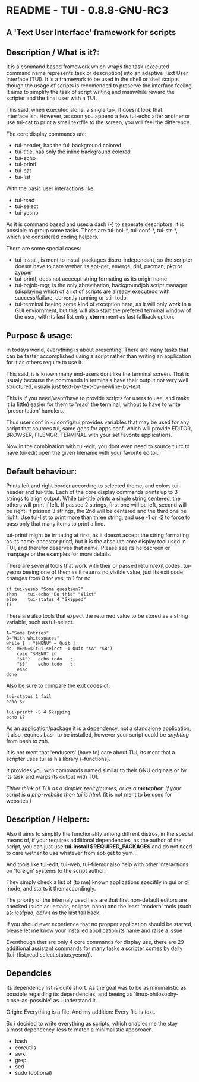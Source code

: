 README - TUI - 0.8.8-GNU-RC3
============================

A 'Text User Interface' framework for scripts
-------------------------------------------


Description / What is it?:
--------------------------

It is a command based framework which wraps the task (executed command name represents task or description) into an adaptive Text User Interface (TUI).
It is a framework to be used in the shell or shell scripts, though the usage of scripts is recomended to preserve the interface feeling.
It aims to simplify the task of script writing and mainwhile reward the scripter and the final user with a TUI.

This said, when executed alone, a single tui-<command>, it doesnt look that interface'ish.
However, as soon you append a few tui-echo after another or use tui-cat to print a small textfile to the screen, you will feel the difference.

The core display commands are:

* tui-header, has the full background colored
* tui-title, has only the inline background colored
* tui-echo
* tui-printf
* tui-cat
* tui-list

With the basic user interactions like:

* tui-read
* tui-select
* tui-yesno

As it is command based and uses a dash (-) to seperate descriptors, it is possible to group some tasks.
Those are tui-bol-\*, tui-conf-\*, tui-str-\*, which are considered coding helpers.

There are some special cases:

*	tui-install, is ment to install packages distro-independant, so the scripter doesnt have to care wether its apt-get, emerge, dnf, pacman, pkg or zypper
*	tui-printf, does not accecpt string formating as its origin name
*	tui-bgjob-mgr, is the only abrevihation, backgroundjob script manager (displaying which of a list of scripts are already executedd with success/failure, currently running or still todo.
*	tui-terminal beeing some kind of exception here, as it will only work in a GUI enviornment, but this will also start the prefered terminal window of the user, with its last list entry **xterm** ment as last fallback option.



Purpose & usage:
-----------------

In todays world, everything is about presenting. There are many tasks that can be faster accomplished using a script rather than writing an application for it as others require to use it.

This said, it is known many end-users dont like the terminal screen. That is usualy because the commands in terminals have their output not very well structured, usualy just text-by-text-by-newline-by-text.

This is if you need/want/have to provide scripts for users to use, and make it (a little) easier for them to 'read' the terminal, without to have to write 'presentation' handlers.

Thus user.conf in ~/.config/tui provides variables that may be used for any script that sources tui, same goes for apps.conf, which will provide EDITOR, BROWSER, FILEMGR, TERMINAL with your set favorite applications.

Now in the combination with tui-edit, you dont even need to source tuirc to have tui-edit open the given filename with your favorite editor.



Default behaviour:
------------------
Prints left and right border according to selected theme, and colors tui-header and tui-title.
Each of the core display commands prints up to 3 strings to align output.
While tui-title prints a single string centered, the others will print if left.
If passed 2 strings, first one will be left, second will be right.
If passed 3 strings, the 2nd will be centered and the third one be right.
Use tui-list to print more than three string, and use -1 or -2 to force to pass only that many items to print a line.

tui-printf might be irritating at first, as it doesnt accept the string formating as its name-ancestor printf, but it is the absolute core display tool used in TUI, and therefor deserves that name.
Please see its helpscreen or manpage or the examples for more details.

There are several tools that work with their or passed return/exit codes.
tui-yesno beeing one of them as it returns no visible value, just its exit code changes from 0 for yes, to 1 for no.

	if tui-yesno "Some question?"
	then	tui-echo "Do this" "$list"
	else	tui-status 4 "Skipped"
	fi

There are also tools that expect the returned value to be stored as a string variable, such as tui-select.

	A="Some Entries"
	B="With whitespaces"
	while [ ! "$MENU" = Quit ]
	do	MENU=$(tui-select -1 Quit "$A" "$B")
		case "$MENU" in
		"$A")	echo todo	;;
		"$B"	echo todo	;;
		esac
	done

Also be sure to compare the exit codes of:

	tui-status 1 fail
	echo $?
	
	tui-printf -S 4 Skipping
	echo $?

As an application/package it is a dependency, not a standalone application, it also requires bash to be installed, however your script could be _anyhting_ from bash to zsh.

It is not ment that 'endusers' (have to) care about TUI, its ment that a scripter uses tui as his library (-functions).

It provides you with commands named similar to their GNU originals or by its task and warps its output with TUI.

_Either think of TUI as a simpler zenity/curses, or as a **metapher**: If your script is a php-website then tui is html._ (it is not ment to be used for websites!)



Description / Helpers:
----------------------

Also it aims to simplify the functionality among diffrent distros, in the special means of, 
if your requires additional dependencies, as the author of the script, 
you can just use **tui-install $REQUIRED\_PACKAGES** and do not need to care wether to use whatever from apt-get to yum...

And tools like tui-edit, tui-web, tui-filemgr also help with other interactions on 'foreign' systems to the script author.

They simply check a list of (to me) known applications specifily in gui or cli mode, and starts it then accordingly.

The priority of the internaly used lists are that first non-default editors are checked (such as: emacs, eclipse, nano) and the least 'modern' tools (such as: leafpad, ed/vi) as the last fall back.

If you should ever experience that no propper application should be started, please let me know your installed appllication its name and raise a [issue](https://github.com/sri-arjuna/tui/issues)

Eventhough ther are only 4 core commands for display use, there are 29 additional assistant commands for many tasks a scripter comes by daily (tui-{list,read,select,status,yesno)).



Dependcies
-------------

Its dependency list is quite short.
As the goal was to be as minimalistic as possible regarding its dependencies, 
and beeing as 'linux-philosophy-close-as-possible' as i understand it.

Origin:
	Everything is a file.
And my addition:
	Every file is text.

So i decided to write everything as scripts, which enables me the stay almost dependency-less to match a minimalistic apporoach.

*	bash
*	coreutils
*	awk
*	grep
*	sed
*	sudo (optional)

